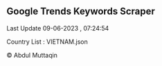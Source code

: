 

## Google Trends Keywords Scraper 
 
Last Update 09-06-2023 , 07:24:54

Country List :
VIETNAM.json



© Abdul Muttaqin 
